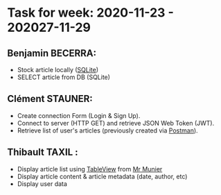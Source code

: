 # Task for week: 2020-11-23 - 202027-11-29

## Benjamin BECERRA:
- Stock article locally ([SQLite](https://en.wikipedia.org/wiki/SQLite))
- SELECT article from DB (SQLite)

## Clément STAUNER:
- Create connection Form (Login & Sign Up).
- Connect to server (HTTP GET) and retrieve JSON Web Token (JWT).
- Retrieve list of user's articles (previously created via [Postman](https://www.postman.com/)).

## Thibault TAXIL :
- Display article list  using [TableView](https://github.com/ISchwarz23/SortableTableView) from [Mr Munier](https://eric.munier.me/rest-tableview/)
- Display article content & article metadata (date, author, etc)
- Display user data